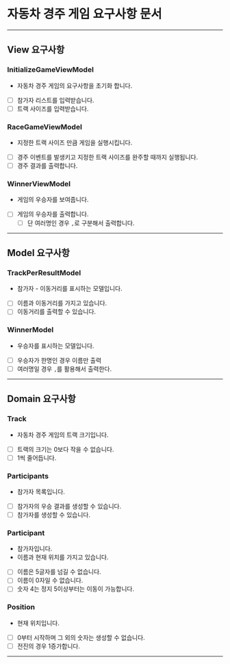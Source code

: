 # 자동차 경주 게임 요구사항 문서

--- 

## View 요구사항

### InitializeGameViewModel

- 자동차 경주 게임의 요구사항을 초기화 합니다.

- [ ] 참가자 리스트를 입력받습니다.
- [ ] 트랙 사이즈를 입력받습니다.

### RaceGameViewModel

- 지정한 트랙 사이즈 만큼 게임을 실행시킵니다.

- [ ] 경주 이벤트를 발생키고 지정한 트랙 사이즈를 완주할 때까지 실행됩니다.
- [ ] 경주 결과를 출력합니다.

### WinnerViewModel

- 게임의 우승자를 보여줍니다.

- [ ] 게임의 우승자를 출력합니다.
    - [ ] 단 여러명인 경우 `,`로 구분해서 출력합니다.

--- 

## Model 요구사항

### TrackPerResultModel

- 참가자 - 이동거리를 표시하는 모델입니다.
- [ ] 이름과 이동거리를 가지고 있습니다.
- [ ] 이동거리를 출력할 수 있습니다.

### WinnerModel

- 우승자를 표시하는 모델입니다.

- [ ] 우승자가 한명인 경우 이름만 출력
- [ ] 여러명일 경우 `,`를 활용해서 출력한다.

---

## Domain 요구사항

### Track

- 자동차 경주 게임의 트랙 크기입니다.

- [ ] 트랙의 크기는 0보다 작을 수 없습니다.
- [ ] 1씩 줄어듭니다.

### Participants

- 참가자 목록입니다.

- [ ] 참가자의 우승 결과를 생성할 수 있습니다.
- [ ] 참가자를 생성할 수 있습니다.

### Participant

- 참가자입니다.
- 이름과 현재 위치를 가지고 있습니다.

- [ ] 이름은 5글자를 넘길 수 없습니다.
- [ ] 이름이 0자일 수 없습니다.
- [ ] 숫자 4는 정지 5이상부터는 이동이 가능합니다.

### Position

- 현재 위치입니다.
- [ ] 0부터 시작하며 그 외의 숫자는 생성할 수 없습니다.
- [ ] 전진의 경우 1증가합니다.

---